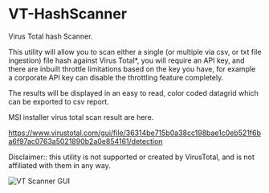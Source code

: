 # VT-HashScanner
Virus Total hash Scanner.

This utility will allow you to scan either a single (or multiple via csv, or txt file ingestion) file hash against Virus Total*, you will require an API key, and there are inbuilt throttle limitations based on the key you have, for example a corporate API key can disable the throttling feature completely.

The results will be displayed in an easy to read, color coded datagrid which can be exported to csv report.

MSI installer virus total scan result are here.

https://www.virustotal.com/gui/file/36314be715b0a38cc198bae1c0eb521f6ba6f97ac0763a5021890b2a0e854161/detection

Disclaimer:: this utility is not supported or created by VirusTotal, and is not affiliated with them in any way.

![VT Scanner GUI](https://github.com/richeaston/VT-HashScanner/blob/main/Vthashscanner.png)

